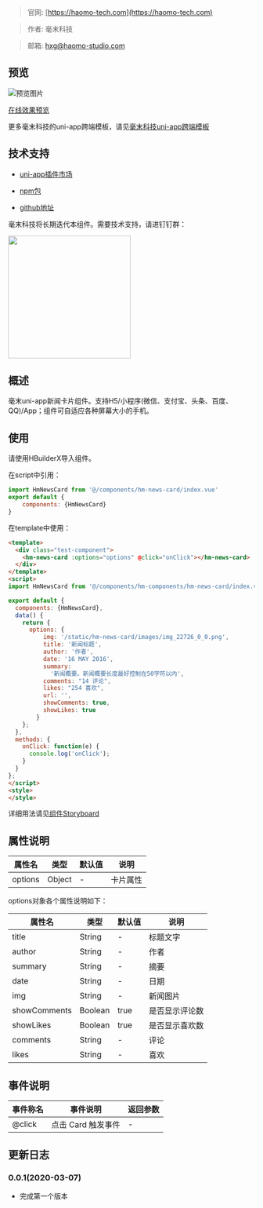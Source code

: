 > 官网: [https://haomo-tech.com](https://haomo-tech.com)

> 作者: 毫末科技

> 邮箱: hxg@haomo-studio.com

## 预览

![预览图片](http://downloads.haomo-tech.com/uniapp/hm-news-card.png)

[在线效果预览](http://template.uniapp.haomo-tech.com/pages/haomo/test-component/hm-news-card)

更多毫末科技的uni-app跨端模板，请见[毫末科技uni-app跨端模板](https://haomo-tech.com/sale.html)

## 技术支持

* [uni-app插件市场](https://ext.dcloud.net.cn/plugin?id=1380)

* [npm包](https://www.npmjs.com/package/hm-news-card)

* [github地址](https://github.com/haomo-studio/hm-uniapp-news-card)

毫末科技将长期迭代本组件。需要技术支持，请进钉钉群：

<img width="250" src="http://downloads.haomo-tech.com/%E6%AF%AB%E6%9C%ABuniapp%E7%BB%84%E4%BB%B6%E6%8A%80%E6%9C%AF%E6%94%AF%E6%8C%81.jpg">

## 概述

毫末uni-app新闻卡片组件。支持H5/小程序(微信、支付宝、头条、百度、QQ)/App；组件可自适应各种屏幕大小的手机。

## 使用

请使用HBuilderX导入组件。

在script中引用：

```javascript
import HmNewsCard from '@/components/hm-news-card/index.vue'
export default {
    components: {HmNewsCard}
}
```

在template中使用：

```html
<template>
  <div class="test-component">
    <hm-news-card :options="options" @click="onClick"></hm-news-card>
  </div>
</template>
<script>
import HmNewsCard from '@/components/hm-components/hm-news-card/index.vue'

export default {
  components: {HmNewsCard},
  data() {
    return {
      options: {
          img: '/static/hm-news-card/images/img_22726_0_0.png',
          title: '新闻标题',
          author: '作者',
          date: '16 MAY 2016',
          summary:
            '新闻概要。新闻概要长度最好控制在50字符以内',
          comments: "14 评论",
          likes: "254 喜欢",
          url: '',
          showComments: true,
          showLikes: true
        }
    };
  },
  methods: {
    onClick: function(e) {
      console.log('onClick');
    }
  }
};
</script>
<style>
</style>
```

详细用法请见[组件Storyboard](http://)

## 属性说明

| 属性名        | 类型     | 默认值 | 说明                                                                       |
|-----------   |---------|--------|----------------------------------------------------------------------------|
| options        | Object  | -      | 卡片属性                                                                   |

options对象各个属性说明如下：

| 属性名        | 类型     | 默认值 | 说明                                                                       |
|-----------   |---------|--------|----------------------------------------------------------------------------|
| title        | String  | -      | 标题文字                                                                   |
| author       | String  | -      | 作者                                                               |
| summary      | String  | -      | 摘要                                                                   |
| date         | String  | -      | 日期                                                             |
| img          | String  | -  | 新闻图片                                                     |
| showComments| Boolean  | true  | 是否显示评论数                                                     |
| showLikes   | Boolean  | true  | 是否显示喜欢数                                                     |
| comments     | String | -  | 评论                                  |
| likes        | String | -  | 喜欢                                                       |

## 事件说明

| 事件称名   | 事件说明           | 返回参数 |
|----------|--------------------|----------|
| @click   | 点击 Card 触发事件 | -        |

## 更新日志

### 0.0.1(2020-03-07)

* 完成第一个版本
